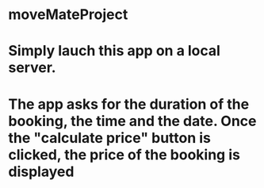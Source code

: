 # moveMateProject
# Simply lauch this app on a local server.
# The app asks for the duration of the booking, the time and the date. Once the "calculate price" button is clicked, the price of the booking is displayed
